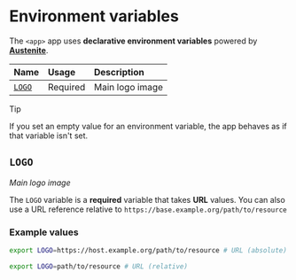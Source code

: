 # Environment variables

The `<app>` app uses **declarative environment variables** powered by
**[Austenite]**.

[austenite]: https://github.com/ezzatron/austenite

| Name            | Usage    | Description     |
| :-------------- | :------- | :-------------- |
| [`LOGO`](#LOGO) | Required | Main logo image |

> [!TIP]
> If you set an empty value for an environment variable, the app behaves as if
> that variable isn't set.

## `LOGO`

_Main logo image_

The `LOGO` variable is a **required** variable
that takes **URL** values.
You can also use a URL reference relative to `https://base.example.org/path/to/resource`

### Example values

```sh
export LOGO=https://host.example.org/path/to/resource # URL (absolute)
```

```sh
export LOGO=path/to/resource # URL (relative)
```
